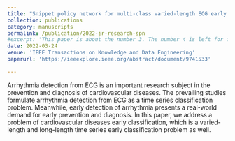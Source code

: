 ```yaml
---
title: "Snippet policy network for multi-class varied-length ECG early classification"
collection: publications
category: manuscripts
permalink: /publication/2022-jr-research-spn
#excerpt: 'This paper is about the number 3. The number 4 is left for future work.'
date: 2022-03-24
venue: 'IEEE Transactions on Knowledge and Data Engineering'
paperurl: 'https://ieeexplore.ieee.org/abstract/document/9741533'

---
```


Arrhythmia detection from ECG is an important research subject in the prevention and diagnosis of cardiovascular diseases. The prevailing studies formulate arrhythmia detection from ECG as a time series classification problem. Meanwhile, early detection of arrhythmia presents a real-world demand for early prevention and diagnosis. In this paper, we address a problem of cardiovascular diseases early classification, which is a varied-length and long-length time series early classification problem as well.
